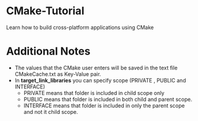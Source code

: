 # CMake-Tutorial
Learn how to build cross-platform applications using CMake 


# Additional Notes

- The values that the CMake user enters will be saved in the text file CMakeCache.txt as Key-Value pair.
- In **target_link_libraries** you can specify scope (PRIVATE , PUBLIC and INTERFACE)
    - PRIVATE means that folder is included in child scope only
    - PUBLIC means that folder is included in both child and parent scope.
    - INTERFACE means that folder is included in only the parent scope and not it child scope.

